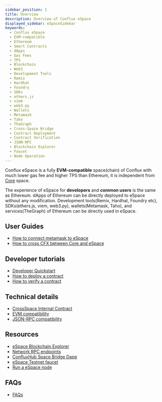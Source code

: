 ```yaml
---
sidebar_position: 1
title: Overview
description: Overview of Conflux eSpace
displayed_sidebar: eSpaceSidebar
keywords:
  - Conflux eSpace
  - EVM-compatible
  - Ethereum
  - Smart Contracts
  - dApps
  - Gas Fees
  - TPS
  - Blockchain
  - Web3
  - Development Tools
  - Remix
  - Hardhat
  - Foundry
  - SDKs
  - ethers.js
  - viem
  - web3.py
  - Wallets
  - Metamask
  - Taho
  - TheGraph
  - Cross-Space Bridge
  - Contract Deployment
  - Contract Verification
  - JSON-RPC
  - Blockchain Explorer
  - Faucet
  - Node Operation
---
```


Conflux eSpace is a fully **EVM-compatible** space(chain) of Conflux with much lower gas fee and higher TPS than Ethereum, it is independent from [Core](../core/Overview.md) space.

The experience of eSpace for **developers** and **common users** is the same as Ethereum. dApps of Ethereum can be directly deployed to eSpace without any modification. 
Development tools(Remix, Hardhat, Foundry etc), SDKs(ethers.js, viem, web3.py), wallets(Metamask, Taho), and services(TheGraph) of Ethereum can be directly used in eSpace.

## User Guides

* [How to connect metamask to eSpace](./UserGuide.md)
* [How to cross CFX between Core and eSpace](../general/tutorials/transferring-funds/transfer-funds-across-spaces)

## Developer tutorials

* [Developer Quickstart](./DeveloperQuickstart.md)
* [How to deploy a contract](./tutorials/deployContract/hardhatAndFoundry.md)
* [How to verify a contract](./tutorials/VerifyContracts.md)

## Technical details

* [CrossSpace Internal Contract](./build/cross-space-bridge.md)
* [EVM compatibility](./build/evm-compatibility.md)
* [JSON-RPC compatibility](./build/jsonrpc-compatibility.md)

## Resources

* [eSpace Blockchain Explorer](https://evm.confluxscan.org/)
* [Network RPC endpoints](./network-endpoints.md)
* [ConfluxHub Space Bridge Dapp](https://confluxhub.io/espace-bridge/cross-space)
* [eSpace Testnet faucet](https://efaucet.confluxnetwork.org/)
* [Run a eSpace node](./build/run-a-node.md)

## FAQs

* [FAQs](./FAQs.md)
